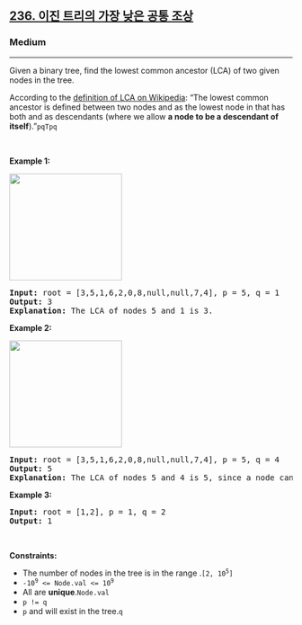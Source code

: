 <h2><a href="https://leetcode.com/problems/lowest-common-ancestor-of-a-binary-tree/">236. 이진 트리의 가장 낮은 공통 조상</a></h2><h3>Medium</h3><hr><div><p _msthash="4176204" _msttexthash="4268017">Given a binary tree, find the lowest common ancestor (LCA) of two given nodes in the tree.</p>

<p><font _mstmutation="1" _msthash="4176315" _msttexthash="48231495">According to the <a href="https://en.wikipedia.org/wiki/Lowest_common_ancestor" target="_blank" _mstmutation="1">definition of LCA on Wikipedia</a>: “The lowest common ancestor is defined between two nodes  and  as the lowest node in  that has both  and  as descendants (where we allow <b _mstmutation="1">a node to be a descendant of itself</b>).”</font><code>p</code><code>q</code><code>T</code><code>p</code><code>q</code></p>

<p>&nbsp;</p>
<p><strong _msthash="4176549" _msttexthash="114439">Example 1:</strong></p>
<img alt="" src="https://assets.leetcode.com/uploads/2018/12/14/binarytree.png" style="width: 200px; height: 190px;">
<pre><strong>Input:</strong> root = [3,5,1,6,2,0,8,null,null,7,4], p = 5, q = 1
<strong>Output:</strong> 3
<strong>Explanation:</strong> The LCA of nodes 5 and 1 is 3.
</pre>

<p><strong _msthash="4177017" _msttexthash="114621">Example 2:</strong></p>
<img alt="" src="https://assets.leetcode.com/uploads/2018/12/14/binarytree.png" style="width: 200px; height: 190px;">
<pre><strong>Input:</strong> root = [3,5,1,6,2,0,8,null,null,7,4], p = 5, q = 4
<strong>Output:</strong> 5
<strong>Explanation:</strong> The LCA of nodes 5 and 4 is 5, since a node can be a descendant of itself according to the LCA definition.
</pre>

<p><strong _msthash="4269044" _msttexthash="114803">Example 3:</strong></p>

<pre><strong>Input:</strong> root = [1,2], p = 1, q = 2
<strong>Output:</strong> 1
</pre>

<p>&nbsp;</p>
<p><strong _msthash="4269434" _msttexthash="199901">Constraints:</strong></p>

<ul>
	<li><font _mstmutation="1" _msthash="4871464" _msttexthash="1309607">The number of nodes in the tree is in the range .</font><code>[2, 10<sup>5</sup>]</code></li>
	<li><code>-10<sup>9</sup> &lt;= Node.val &lt;= 10<sup>9</sup></code></li>
	<li><font _mstmutation="1" _msthash="4871724" _msttexthash="219076">All  are <strong _mstmutation="1">unique</strong>.</font><code>Node.val</code></li>
	<li><code>p != q</code></li>
	<li><code>p</code><font _mstmutation="1" _msthash="4871984" _msttexthash="519454"> and  will exist in the tree.</font><code>q</code></li>
</ul>
</div>